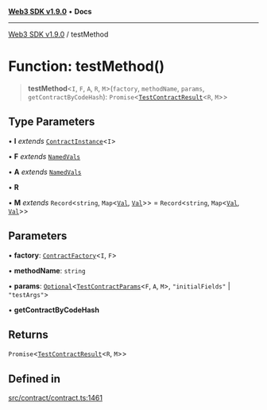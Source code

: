 [**Web3 SDK v1.9.0**](../README.md) • **Docs**

***

[Web3 SDK v1.9.0](../globals.md) / testMethod

# Function: testMethod()

> **testMethod**\<`I`, `F`, `A`, `R`, `M`\>(`factory`, `methodName`, `params`, `getContractByCodeHash`): `Promise`\<[`TestContractResult`](../interfaces/TestContractResult.md)\<`R`, `M`\>\>

## Type Parameters

• **I** *extends* [`ContractInstance`](../classes/ContractInstance.md)\<`I`\>

• **F** *extends* [`NamedVals`](../type-aliases/NamedVals.md)

• **A** *extends* [`NamedVals`](../type-aliases/NamedVals.md)

• **R**

• **M** *extends* `Record`\<`string`, `Map`\<[`Val`](../type-aliases/Val.md), [`Val`](../type-aliases/Val.md)\>\> = `Record`\<`string`, `Map`\<[`Val`](../type-aliases/Val.md), [`Val`](../type-aliases/Val.md)\>\>

## Parameters

• **factory**: [`ContractFactory`](../classes/ContractFactory.md)\<`I`, `F`\>

• **methodName**: `string`

• **params**: [`Optional`](../namespaces/utils/type-aliases/Optional.md)\<[`TestContractParams`](../interfaces/TestContractParams.md)\<`F`, `A`, `M`\>, `"initialFields"` \| `"testArgs"`\>

• **getContractByCodeHash**

## Returns

`Promise`\<[`TestContractResult`](../interfaces/TestContractResult.md)\<`R`, `M`\>\>

## Defined in

[src/contract/contract.ts:1461](https://github.com/Mystic-Nayy/alephium-web3/blob/ee41f5e0e7d7fb0b155fe62f05b2ac03772895ca/packages/web3/src/contract/contract.ts#L1461)
